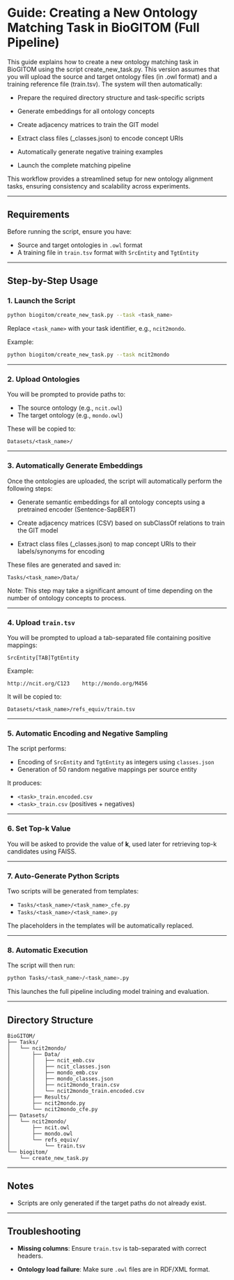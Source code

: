 # Guide: Creating a New Ontology Matching Task in BioGITOM (Full Pipeline)

This guide explains how to create a new ontology matching task in BioGITOM using the script create_new_task.py.
This version assumes that you will upload the source and target ontology files (in .owl format) and a training reference file (train.tsv). The system will then automatically:

- Prepare the required directory structure and task-specific scripts

- Generate embeddings for all ontology concepts

- Create adjacency matrices to train the GIT model

- Extract class files (_classes.json) to encode concept URIs

- Automatically generate negative training examples

- Launch the complete matching pipeline

This workflow provides a streamlined setup for new ontology alignment tasks, ensuring consistency and scalability across experiments.

---

## Requirements

Before running the script, ensure you have:

* Source and target ontologies in `.owl` format
* A training file in `train.tsv` format with `SrcEntity` and `TgtEntity`


---

## Step-by-Step Usage

### 1. Launch the Script

```bash
python biogitom/create_new_task.py --task <task_name>
```
Replace `<task_name>` with your task identifier, e.g., `ncit2mondo`.

Example:

```bash
python biogitom/create_new_task.py --task ncit2mondo
```

---

### 2. Upload Ontologies

You will be prompted to provide paths to:

* The source ontology (e.g., `ncit.owl`)
* The target ontology (e.g., `mondo.owl`)

These will be copied to:

```
Datasets/<task_name>/
```

---

### 3.  Automatically Generate Embeddings

Once the ontologies are uploaded, the script will automatically perform the following steps:

- Generate semantic embeddings for all ontology concepts using a pretrained encoder (Sentence-SapBERT)

- Create adjacency matrices (CSV) based on subClassOf relations to train the GIT model

- Extract class files (_classes.json) to map concept URIs to their labels/synonyms for encoding

These files are generated and saved in:

```
Tasks/<task_name>/Data/
```

Note: This step may take a significant amount of time depending on the number of ontology concepts to process.

---

### 4. Upload `train.tsv`

You will be prompted to upload a tab-separated file containing positive mappings:

```
SrcEntity[TAB]TgtEntity
```

Example:

```
http://ncit.org/C123	http://mondo.org/M456
```

It will be copied to:

```
Datasets/<task_name>/refs_equiv/train.tsv
```

---

### 5. Automatic Encoding and Negative Sampling

The script performs:

* Encoding of `SrcEntity` and `TgtEntity` as integers using `classes.json`
* Generation of 50 random negative mappings per source entity

It produces:

* `<task>_train.encoded.csv`
* `<task>_train.csv` (positives + negatives)

---

### 6. Set Top-k Value

You will be asked to provide the value of **k**, used later for retrieving top-k candidates using FAISS.

---

### 7. Auto-Generate Python Scripts

Two scripts will be generated from templates:

* `Tasks/<task_name>/<task_name>_cfe.py`
* `Tasks/<task_name>/<task_name>.py`

The placeholders in the templates will be automatically replaced.

---

### 8. Automatic Execution

The script will then run:

```bash
python Tasks/<task_name>/<task_name>.py
```

This launches the full pipeline including model training and evaluation.

---

## Directory Structure

```
BioGITOM/
├── Tasks/
│   └── ncit2mondo/
│       ├── Data/
│       │   ├── ncit_emb.csv
│       │   ├── ncit_classes.json
│       │   ├── mondo_emb.csv
│       │   ├── mondo_classes.json
│       │   ├── ncit2mondo_train.csv
│       │   └── ncit2mondo_train.encoded.csv
│       ├── Results/
│       ├── ncit2mondo.py
│       └── ncit2mondo_cfe.py
├── Datasets/
│   └── ncit2mondo/
│       ├── ncit.owl
│       ├── mondo.owl
│       └── refs_equiv/
│           └── train.tsv
└── biogitom/
    └── create_new_task.py
```

---

## Notes

* Scripts are only generated if the target paths do not already exist.

---

## Troubleshooting

* **Missing columns**: Ensure `train.tsv` is tab-separated with correct headers.

* **Ontology load failure**: Make sure `.owl` files are in RDF/XML format.

